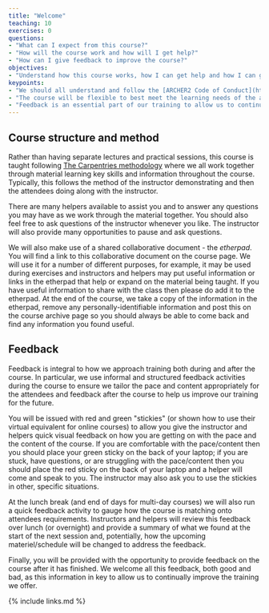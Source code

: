 ```yaml
---
title: "Welcome"
teaching: 10
exercises: 0
questions:
- "What can I expect from this course?"
- "How will the course work and how will I get help?"
- "How can I give feedback to improve the course?"
objectives:
- "Understand how this course works, how I can get help and how I can give feedback."
keypoints:
- "We should all understand and follow the [ARCHER2 Code of Conduct](https://www.archer2.ac.uk/training/code-of-conduct/) to ensure this course is conducted in the best teaching environment."
- "The course will be flexible to best meet the learning needs of the attendees."
- "Feedback is an essential part of our training to allow us to continue to improve and make sure the course is as useful as possible to attendees."
---
```


## Course structure and method

Rather than having separate lectures and practical sessions, this course is taught following
[The Carpentries methodology](https://carpentries.org) where we all work together through material
learning key skills and information throughout the course. Typically, this follows the method of
the instructor demonstrating and then the attendees doing along with the instructor.

There are many helpers available to assist you and to answer any questions you may have as we
work through the material together. You should also feel free to ask questions of the instructor
whenever you like. The instructor will also provide many opportunities to pause and ask questions.

We will also make use of a shared collaborative document - the *etherpad*. You will find a link
to this collaborative document on the course page. We will use it for a number of different purposes,
for example, it may be used during exercises and instructors and helpers may put useful information
or links in the etherpad that help or expand on the material being taught. If you have useful
information to share with the class then please do add it to the etherpad. At the end of the course,
we take a copy of the information in the etherpad, remove any personally-identifiable information 
and post this on the course archive page so you should always be able to come back and find any
information you found useful.

## Feedback

Feedback is integral to how we approach training both during and after the course. In particular, we
use informal and structured feedback activities during the course to ensure we tailor the pace and
content appropriately for the attendees and feedback after the course to help us improve our training
for the future.

You will be issued with red and green "stickies" (or shown how to use their virtual equivalent for 
online courses) to allow you give the instructor and helpers quick visual feedback on how you
are getting on with the pace and the content of the course. If you are comfortable with the 
pace/content then you should place your green sticky on the back of your laptop; if you are stuck,
have questions, or are struggling with the pace/content then you should place the red sticky on
the back of your laptop and a helper will come and speak to you. The instructor may also ask you
to use the stickies in other, specific situations.

At the lunch break (and end of days for multi-day courses) we will also run a quick feedback
activity to gauge how the course is matching onto attendees requirements. Instructors and helpers
will review this feedback over lunch (or overnight) and provide a summary of what we found at the
start of the next session and, potentially, how the upcoming materiel/schedule will be changed
to address the feedback.

Finally, you will be provided with the opportunity to provide feedback on the course after it has
finished. We welcome all this feedback, both good and bad, as this information in key to allow
us to continually improve the training we offer.

{% include links.md %}

